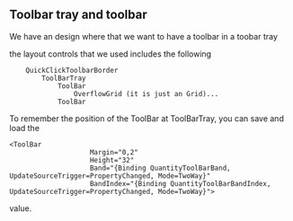 ## Toolbar tray and toolbar

We have an design where that we want to have a toolbar in a toobar tray

the layout controls that we used includes the following


```
	QuickClickToolbarBorder
		ToolBarTray
			ToolBar
				OverflowGrid (it is just an Grid)...
			ToolBar
```


To remember the position of the ToolBar at ToolBarTray, you can save and load the


```
<ToolBar 
                    Margin="0,2" 
                    Height="32"
                    Band="{Binding QuantityToolBarBand, UpdateSourceTrigger=PropertyChanged, Mode=TwoWay}"
                    BandIndex="{Binding QuantityToolBarBandIndex, UpdateSourceTrigger=PropertyChanged, Mode=TwoWay}">
```

value.